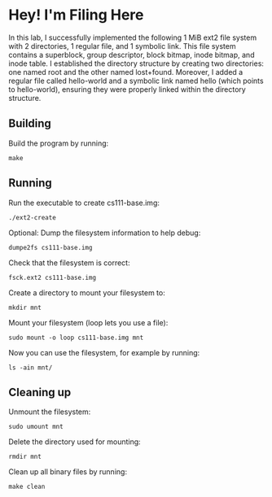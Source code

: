 # Hey! I'm Filing Here

In this lab, I successfully implemented the following 1 MiB ext2 file system with 2 directories, 1 regular file, and 1 symbolic link. This file system contains a superblock, group descriptor, block bitmap, inode bitmap, and inode table. I established the directory structure by creating two directories: one named root and the other named lost+found. Moreover, I added a regular file called hello-world and a symbolic link named hello (which points to hello-world), ensuring they were properly linked within the directory structure. 

## Building
Build the program by running:  
```shell 
make
```

## Running
Run the executable to create cs111-base.img:  
```shell
./ext2-create
```  
Optional: Dump the filesystem information to help debug:  
```shell 
dumpe2fs cs111-base.img
```  
Check that the filesystem is correct:  
```shell 
fsck.ext2 cs111-base.img
```  
Create a directory to mount your filesystem to:  
```shell 
mkdir mnt
```  
Mount your filesystem (loop lets you use a file):  
```shell 
sudo mount -o loop cs111-base.img mnt
```  
Now you can use the filesystem, for example by running:
```shell
ls -ain mnt/
```  

## Cleaning up
Unmount the filesystem:  
```shell 
sudo umount mnt
```  
Delete the directory used for mounting:  
```shell
rmdir mnt
```  
Clean up all binary files by running:  
```shell
make clean
```  
